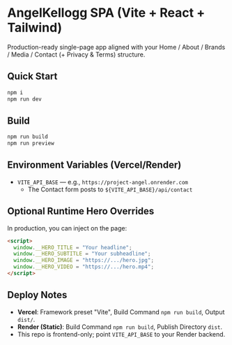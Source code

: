 # AngelKellogg SPA (Vite + React + Tailwind)

Production-ready single-page app aligned with your Home / About / Brands / Media / Contact (+ Privacy & Terms) structure.

## Quick Start
```bash
npm i
npm run dev
```

## Build
```bash
npm run build
npm run preview
```

## Environment Variables (Vercel/Render)
- `VITE_API_BASE` — e.g., `https://project-angel.onrender.com`
  - The Contact form posts to `${VITE_API_BASE}/api/contact`

## Optional Runtime Hero Overrides
In production, you can inject on the page:
```html
<script>
  window.__HERO_TITLE = "Your headline";
  window.__HERO_SUBTITLE = "Your subheadline";
  window.__HERO_IMAGE = "https://.../hero.jpg";
  window.__HERO_VIDEO = "https://.../hero.mp4";
</script>
```

## Deploy Notes
- **Vercel**: Framework preset "Vite", Build Command `npm run build`, Output `dist/`.
- **Render (Static)**: Build Command `npm run build`, Publish Directory `dist`.
- This repo is frontend-only; point `VITE_API_BASE` to your Render backend.

